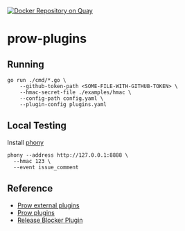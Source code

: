 [![Docker Repository on Quay](https://quay.io/repository/dafiti/prow-plugins/status "Docker Repository on Quay")](https://quay.io/repository/dafiti/prow-plugins)

# prow-plugins

## Running

```
go run ./cmd/*.go \
    --github-token-path <SOME-FILE-WITH-GITHUB-TOKEN> \
    --hmac-secret-file ./examples/hmac \
    --config-path config.yaml \
    --plugin-config plugins.yaml
```

## Local Testing
Install [phony](https://github.com/kubernetes/test-infra/tree/master/prow/cmd/phony)

```
phony --address http://127.0.0.1:8888 \
  --hmac 123 \
  --event issue_comment
```

## Reference

- [Prow external plugins](https://github.com/kubernetes/test-infra/tree/master/prow/external-plugins)
- [Prow plugins](https://github.com/kubernetes/test-infra/tree/master/prow/plugins)
- [Release Blocker Plugin](https://github.com/davidvossel/release-blocker-plugin)
